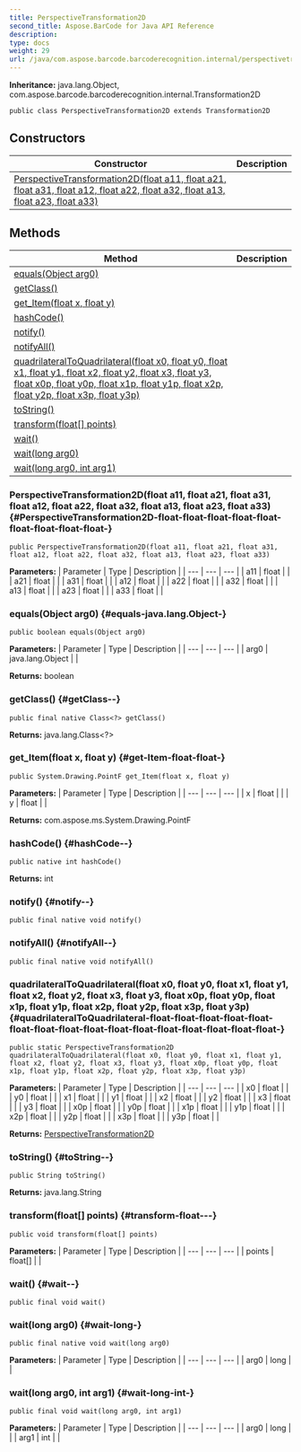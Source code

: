 ```yaml
---
title: PerspectiveTransformation2D
second_title: Aspose.BarCode for Java API Reference
description: 
type: docs
weight: 29
url: /java/com.aspose.barcode.barcoderecognition.internal/perspectivetransformation2d/
---
```

**Inheritance:**
java.lang.Object, com.aspose.barcode.barcoderecognition.internal.Transformation2D
```
public class PerspectiveTransformation2D extends Transformation2D
```
## Constructors

| Constructor | Description |
| --- | --- |
| [PerspectiveTransformation2D(float a11, float a21, float a31, float a12, float a22, float a32, float a13, float a23, float a33)](#PerspectiveTransformation2D-float-float-float-float-float-float-float-float-float-) |  |
## Methods

| Method | Description |
| --- | --- |
| [equals(Object arg0)](#equals-java.lang.Object-) |  |
| [getClass()](#getClass--) |  |
| [get_Item(float x, float y)](#get-Item-float-float-) |  |
| [hashCode()](#hashCode--) |  |
| [notify()](#notify--) |  |
| [notifyAll()](#notifyAll--) |  |
| [quadrilateralToQuadrilateral(float x0, float y0, float x1, float y1, float x2, float y2, float x3, float y3, float x0p, float y0p, float x1p, float y1p, float x2p, float y2p, float x3p, float y3p)](#quadrilateralToQuadrilateral-float-float-float-float-float-float-float-float-float-float-float-float-float-float-float-float-) |  |
| [toString()](#toString--) |  |
| [transform(float[] points)](#transform-float---) |  |
| [wait()](#wait--) |  |
| [wait(long arg0)](#wait-long-) |  |
| [wait(long arg0, int arg1)](#wait-long-int-) |  |
### PerspectiveTransformation2D(float a11, float a21, float a31, float a12, float a22, float a32, float a13, float a23, float a33) {#PerspectiveTransformation2D-float-float-float-float-float-float-float-float-float-}
```
public PerspectiveTransformation2D(float a11, float a21, float a31, float a12, float a22, float a32, float a13, float a23, float a33)
```


**Parameters:**
| Parameter | Type | Description |
| --- | --- | --- |
| a11 | float |  |
| a21 | float |  |
| a31 | float |  |
| a12 | float |  |
| a22 | float |  |
| a32 | float |  |
| a13 | float |  |
| a23 | float |  |
| a33 | float |  |

### equals(Object arg0) {#equals-java.lang.Object-}
```
public boolean equals(Object arg0)
```




**Parameters:**
| Parameter | Type | Description |
| --- | --- | --- |
| arg0 | java.lang.Object |  |

**Returns:**
boolean
### getClass() {#getClass--}
```
public final native Class<?> getClass()
```




**Returns:**
java.lang.Class<?>
### get_Item(float x, float y) {#get-Item-float-float-}
```
public System.Drawing.PointF get_Item(float x, float y)
```




**Parameters:**
| Parameter | Type | Description |
| --- | --- | --- |
| x | float |  |
| y | float |  |

**Returns:**
com.aspose.ms.System.Drawing.PointF
### hashCode() {#hashCode--}
```
public native int hashCode()
```




**Returns:**
int
### notify() {#notify--}
```
public final native void notify()
```




### notifyAll() {#notifyAll--}
```
public final native void notifyAll()
```




### quadrilateralToQuadrilateral(float x0, float y0, float x1, float y1, float x2, float y2, float x3, float y3, float x0p, float y0p, float x1p, float y1p, float x2p, float y2p, float x3p, float y3p) {#quadrilateralToQuadrilateral-float-float-float-float-float-float-float-float-float-float-float-float-float-float-float-float-}
```
public static PerspectiveTransformation2D quadrilateralToQuadrilateral(float x0, float y0, float x1, float y1, float x2, float y2, float x3, float y3, float x0p, float y0p, float x1p, float y1p, float x2p, float y2p, float x3p, float y3p)
```




**Parameters:**
| Parameter | Type | Description |
| --- | --- | --- |
| x0 | float |  |
| y0 | float |  |
| x1 | float |  |
| y1 | float |  |
| x2 | float |  |
| y2 | float |  |
| x3 | float |  |
| y3 | float |  |
| x0p | float |  |
| y0p | float |  |
| x1p | float |  |
| y1p | float |  |
| x2p | float |  |
| y2p | float |  |
| x3p | float |  |
| y3p | float |  |

**Returns:**
[PerspectiveTransformation2D](../../com.aspose.barcode.barcoderecognition.internal/perspectivetransformation2d)
### toString() {#toString--}
```
public String toString()
```




**Returns:**
java.lang.String
### transform(float[] points) {#transform-float---}
```
public void transform(float[] points)
```




**Parameters:**
| Parameter | Type | Description |
| --- | --- | --- |
| points | float[] |  |

### wait() {#wait--}
```
public final void wait()
```




### wait(long arg0) {#wait-long-}
```
public final native void wait(long arg0)
```




**Parameters:**
| Parameter | Type | Description |
| --- | --- | --- |
| arg0 | long |  |

### wait(long arg0, int arg1) {#wait-long-int-}
```
public final void wait(long arg0, int arg1)
```




**Parameters:**
| Parameter | Type | Description |
| --- | --- | --- |
| arg0 | long |  |
| arg1 | int |  |


